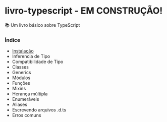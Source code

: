 # livro-typescript - EM CONSTRUÇÃO!
📚 Um livro básico sobre TypeScript

### Índice
- [Instalação](./book/instalacao.md)
- Inferencia de Tipo
- Compatibilidade de Tipo
- Classes
- Generics
- Módulos
- Funções
- Mixins
- Herança múltipla
- Enumeráveis
- Aliases
- Escrevendo arquivos .d.ts
- Erros comuns
